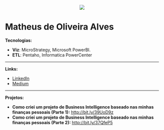<p align="center">
  <img src="3140775.png" >
</p>


# Matheus de Oliveira Alves



**Tecnologias:** 
* **Viz**: MicroStrategy, Microsoft PowerBI.
* **ETL**: Pentaho, Informatica PowerCenter
---
**Links:**
* [LinkedIn](https://www.linkedin.com/in/matheus-de-oliveira-alves/)
* [Medium](https://medium.com/@matheusdeoliveiraalves)
---
**Projetos:**
* **Como criei um projeto de Business Intelligence baseado nas minhas finanças pessoais (Parte 1):** http://bit.ly/39UoD9z
* **Como criei um projeto de Business Intelligence baseado nas minhas finanças pessoais (Parte 2):** http://bit.ly/37QfeP5
